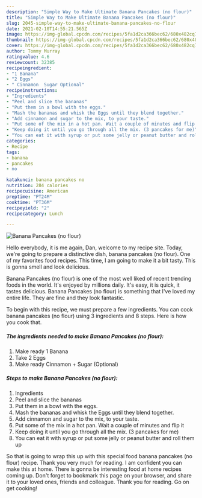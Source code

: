 ```yaml
---
description: "Simple Way to Make Ultimate Banana Pancakes (no flour)"
title: "Simple Way to Make Ultimate Banana Pancakes (no flour)"
slug: 2045-simple-way-to-make-ultimate-banana-pancakes-no-flour
date: 2021-02-10T14:55:21.565Z
image: https://img-global.cpcdn.com/recipes/5fa1d2ca366bec62/680x482cq70/banana-pancakes-no-flour-recipe-main-photo.jpg
thumbnail: https://img-global.cpcdn.com/recipes/5fa1d2ca366bec62/680x482cq70/banana-pancakes-no-flour-recipe-main-photo.jpg
cover: https://img-global.cpcdn.com/recipes/5fa1d2ca366bec62/680x482cq70/banana-pancakes-no-flour-recipe-main-photo.jpg
author: Tommy Murray
ratingvalue: 4.6
reviewcount: 32385
recipeingredient:
- "1 Banana"
- "2 Eggs"
- " Cinnamon  Sugar Optional"
recipeinstructions:
- "Ingredients"
- "Peel and slice the bananas"
- "Put them in a bowl with the eggs."
- "Mash the bananas and whisk the Eggs until they blend together."
- "Add cinnamon and sugar to the mix, to your taste."
- "Put some of the mix in a hot pan. Wait a couple of minutes and flip it"
- "Keep doing it until you go through all the mix. (3 pancakes for me)"
- "You can eat it with syrup or put some jelly or peanut butter and roll them up"
categories:
- Recipe
tags:
- banana
- pancakes
- no

katakunci: banana pancakes no 
nutrition: 284 calories
recipecuisine: American
preptime: "PT24M"
cooktime: "PT36M"
recipeyield: "2"
recipecategory: Lunch

---
```



![Banana Pancakes (no flour)](https://img-global.cpcdn.com/recipes/5fa1d2ca366bec62/680x482cq70/banana-pancakes-no-flour-recipe-main-photo.jpg)

Hello everybody, it is me again, Dan, welcome to my recipe site. Today, we're going to prepare a distinctive dish, banana pancakes (no flour). One of my favorites food recipes. This time, I am going to make it a bit tasty. This is gonna smell and look delicious.

Banana Pancakes (no flour) is one of the most well liked of recent trending foods in the world. It's enjoyed by millions daily. It's easy, it is quick, it tastes delicious. Banana Pancakes (no flour) is something that I've loved my entire life. They are fine and they look fantastic.




To begin with this recipe, we must prepare a few ingredients. You can cook banana pancakes (no flour) using 3 ingredients and 8 steps. Here is how you cook that.

<!--inarticleads1-->

##### The ingredients needed to make Banana Pancakes (no flour):

1. Make ready 1 Banana
1. Take 2 Eggs
1. Make ready  Cinnamon + Sugar (Optional)




<!--inarticleads2-->

##### Steps to make Banana Pancakes (no flour):

1. Ingredients
1. Peel and slice the bananas
1. Put them in a bowl with the eggs.
1. Mash the bananas and whisk the Eggs until they blend together.
1. Add cinnamon and sugar to the mix, to your taste.
1. Put some of the mix in a hot pan. Wait a couple of minutes and flip it
1. Keep doing it until you go through all the mix. (3 pancakes for me)
1. You can eat it with syrup or put some jelly or peanut butter and roll them up




So that is going to wrap this up with this special food banana pancakes (no flour) recipe. Thank you very much for reading. I am confident you can make this at home. There is gonna be interesting food at home recipes coming up. Don't forget to bookmark this page on your browser, and share it to your loved ones, friends and colleague. Thank you for reading. Go on get cooking!
